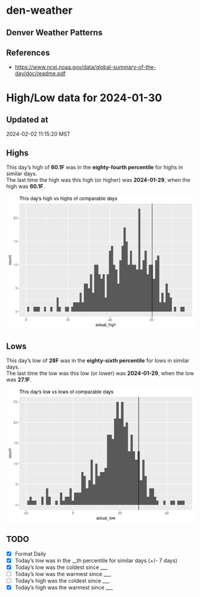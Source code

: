 # den-weather


## Denver Weather Patterns

## References

- <https://www.ncei.noaa.gov/data/global-summary-of-the-day/doc/readme.pdf>

# High/Low data for 2024-01-30

## Updated at

2024-02-02 11:15:20 MST

## Highs

This day’s high of **60.1F** was in the **eighty-fourth percentile** for
highs in similar days.  
The last time the high was this high (or higher) was **2024-01-29**,
when the high was **60.1F**.

![](readme_files/figure-commonmark/unnamed-chunk-4-1.png)

## Lows

This day’s low of **28F** was in the **eighty-sixth percentile** for
lows in similar days.  
The last time the low was this low (or lower) was **2024-01-29**, when
the low was **27.1F**.

![](readme_files/figure-commonmark/unnamed-chunk-6-1.png)

## TODO

- [x] Format Daily
- [x] Today’s low was in the \_\_th percentile for similar days (+/- 7
  days)
- [x] Today’s low was the coldest since \_\_\_
- [ ] Today’s low was the warmest since \_\_\_
- [ ] Today’s high was the coldest since \_\_\_
- [x] Today’s high was the warmest since \_\_\_
